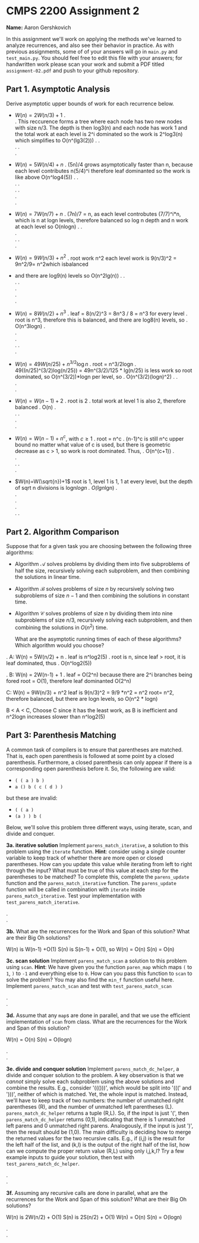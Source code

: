 # CMPS 2200 Assignment 2

**Name:** Aaron Gershkovich

In this assignment we'll work on applying the methods we've learned to analyze recurrences, and also see their behavior
in practice. As with previous
assignments, some of of your answers will go in `main.py` and `test_main.py`. You
should feel free to edit this file with your answers; for handwritten
work please scan your work and submit a PDF titled `assignment-02.pdf`
and push to your github repository.


## Part 1. Asymptotic Analysis

Derive asymptotic upper bounds of work for each recurrence below.

* $W(n)=2W(n/3)+1$
.  
.  This reccurence forms a tree where each node has two new nodes with size n/3. The depth is then log3(n) and each node has work 1 and the total work at each level is 2^i
dominated so the work is 2^log3(n) which simplifies to O(n^(lg3(2)))
. 
.  
. 
.  
. 
 
* $W(n)=5W(n/4)+n$
.  (5n)/4 grows asymptotically faster than n, because each level contributes n(5/4)^i therefore leaf dominanted
so the work is like above O(n^log4(5))
.
.  
. 
.  
. 
.  
.  
. 

* $W(n)=7W(n/7)+n$
.  (7n)/7 = n, as each level controbutes (7/7)^i*n, which is n at logn levels, therefore balanced so log n depth and n work at each level so O(nlogn) 
. 
.  
.  
. 
.  
.

* $W(n)=9W(n/3)+n^2$
.  root work n^2 each level work is 9(n/3)^2 = 9n^2/9= n^2which isbalanced
* and there are log9(n) levels so O(n^2lg(n))
. 
.  
. 
.  
.  
.  
.

* $W(n)=8W(n/2)+n^3$
.  leaf = 8(n/2)^3 = 8n^3 / 8 = n^3 for every level
.  root is n^3, therefore this is balanced, and there are log8(n) levels, so
.  O(n^3logn)
.  
.  
.  
. 
.  
. 


* $W(n)=49W(n/25)+n^{3/2}\log n$
.  root = n^3/2logn 
. 49((n/25)^(3/2)log(n/25)) = 49n^(3/2)/125 * lg(n/25) is less work so root dominated, so O(n^(3/2))*logn per level, so
.  O(n^(3/2)(logn)^2)
. 
.  
.  
.  

* $W(n)=W(n-1)+2$
.  root is 2
.  total work at level 1 is also 2, therefore balanced 
. O(n)
.  
. 
.  
.  
.  

* $W(n)= W(n-1)+n^c$, with $c\geq 1$
.  root = n^c
.  (n-1)^c is still n^c upper bound no matter what value of c is used, but there is geometric decrease as c > 1, so work is root dominated. Thus, 
.  O(n^(c+1)) 
.  
.  
. 
.  
. 

* $W(n)=W(\sqrt{n})+1$
root  is 1, level 1 is 1, 1 at every level, but the depth of sqrt n divisions is logn*logn
.  O(lgn*lgn)
.  
.  
.  
.  
. 
. 


## Part 2. Algorithm Comparison

Suppose that for a given task you are choosing between the following three algorithms:

  * Algorithm $\mathcal{A}$ solves problems by dividing them into
      five subproblems of half the size, recursively solving each
      subproblem, and then combining the solutions in linear time.
    
  * Algorithm $\mathcal{B}$ solves problems of size $n$ by
      recursively solving two subproblems of size $n-1$ and then
      combining the solutions in constant time.
    
  * Algorithm $\mathcal{C}$ solves problems of size $n$ by dividing
      them into nine subproblems of size $n/3$, recursively solving
      each subproblem, and then combining the solutions in $O(n^2)$
      time.

    What are the asymptotic running times of each of these algorithms?
    Which algorithm would you choose?


.  A: W(n) = 5W(n/2) + n
.  leaf is n^log2(5)
.  root is n, since leaf > root, it is leaf dominated, thus
.  O(n^log2(5))

. B: W(n) = 2W(n-1) + 1
. leaf = O(2^n) because there are 2^i branches being fored
  root = O(1), therefore leaf dominanted
  O(2^n)

  C: W(n) = 9W(n/3) + n^2
  leaf is  9(n/3)^2 = 9/9 *n^2 = n^2
  root= n^2, therefore balanced, but there are logn levels, so 
  O(n^2 * logn)

B < A < C, Choose C since it has the least work, as B is inefficient and n^2logn increases slower than n^log2(5)
  

## Part 3: Parenthesis Matching

A common task of compilers is to ensure that parentheses are matched. That is, each open parenthesis is followed at some point by a closed parenthesis. Furthermore, a closed parenthesis can only appear if there is a corresponding open parenthesis before it. So, the following are valid:

- `( ( a ) b )`
- `a () b ( c ( d ) )`

but these are invalid:

- `( ( a )`
- `(a ) ) b (`

Below, we'll solve this problem three different ways, using iterate, scan, and divide and conquer.

**3a. iterative solution** Implement `parens_match_iterative`, a solution to this problem using the `iterate` function. **Hint**: consider using a single counter variable to keep track of whether there are more open or closed parentheses. How can you update this value while iterating from left to right through the input? What must be true of this value at each step for the parentheses to be matched? To complete this, complete the `parens_update` function and the `parens_match_iterative` function. The `parens_update` function will be called in combination with `iterate` inside `parens_match_iterative`. Test your implementation with `test_parens_match_iterative`.


.  
. 



**3b.** What are the recurrences for the Work and Span of this solution? What are their Big Oh solutions?

W(n) is  W(n-1) +O(1)
S(n) is S(n-1) + O(1), so 
W(n) = O(n)
S(n) = O(n)




**3c. scan solution** Implement `parens_match_scan` a solution to this problem using `scan`. **Hint**: We have given you the function `paren_map` which maps `(` to `1`, `)` to `-1` and everything else to `0`. How can you pass this function to `scan` to solve the problem? You may also find the `min_f` function useful here. Implement `parens_match_scan` and test with `test_parens_match_scan`

.  
. 



**3d.** Assume that any `map`s are done in parallel, and that we use the efficient implementation of `scan` from class. What are the recurrences for the Work and Span of this solution? 

W(n) = O(n)
S(n) = O(logn)

.  
.  




**3e. divide and conquer solution** Implement `parens_match_dc_helper`, a divide and conquer solution to the problem. A key observation is that we *cannot* simply solve each subproblem using the above solutions and combine the results. E.g., consider '((()))', which would be split into '(((' and ')))', neither of which is matched. Yet, the whole input is matched. Instead, we'll have to keep track of two numbers: the number of unmatched right parentheses (R), and the number of unmatched left parentheses (L). `parens_match_dc_helper` returns a tuple (R,L). So, if the input is just '(', then `parens_match_dc_helper` returns (0,1), indicating that there is 1 unmatched left parens and 0 unmatched right parens. Analogously, if the input is just ')', then the result should be (1,0). The main difficulty is deciding how to merge the returned values for the two recursive calls. E.g., if (i,j) is the result for the left half of the list, and (k,l) is the output of the right half of the list, how can we compute the proper return value (R,L) using only i,j,k,l? Try a few example inputs to guide your solution, then test with `test_parens_match_dc_helper`.



.  
. 





**3f.** Assuming any recursive calls are done in parallel, what are the recurrences for the Work and Span of this solution? What are their Big Oh solutions?

W(n) is 2W(n/2) + O(1)
S(n) is 2S(n/2) + O(1)
W(n) = O(n)
S(n) = O(logn)

.  
.